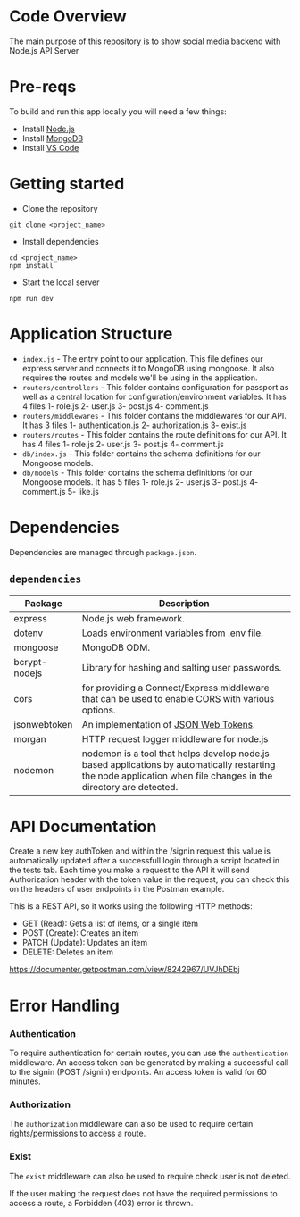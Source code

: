 # Code Overview
The main purpose of this repository is to show social media backend with Node.js API Server 

# Pre-reqs
To build and run this app locally you will need a few things:
- Install [Node.js](https://nodejs.org/en/)
- Install [MongoDB](https://docs.mongodb.com/manual/installation/)
- Install [VS Code](https://code.visualstudio.com/)

# Getting started
- Clone the repository
```
git clone <project_name>
```
- Install dependencies
```
cd <project_name>
npm install
```
- Start the local server
```
npm run dev
```

# Application Structure

- `index.js` - The entry point to our application. This file defines our express server and connects it to MongoDB using mongoose. It also requires the routes and models we'll be using in the application.
- `routers/controllers` - This folder contains configuration for passport as well as a central location for configuration/environment variables. It has 4 files 1- role.js 2- user.js 3- post.js 4- comment.js
- `routers/middlewares` - This folder contains the middlewares  for our API. It has 3 files 1- authentication.js 2- authorization.js 3- exist.js
- `routers/routes` - This folder contains the route definitions for our API. It has 4 files 1- role.js 2- user.js 3- post.js 4- comment.js
- `db/index.js` - This folder contains the schema definitions for our Mongoose models.
- `db/models` - This folder contains the schema definitions for our Mongoose models. It has 5 files 1- role.js 2- user.js 3- post.js 4- comment.js 5- like.js

# Dependencies
Dependencies are managed through `package.json`.

## `dependencies`

| Package                         | Description                                                                             |
| ------------------------------- | --------------------------------------------------------------------------------------- |
| express                         | Node.js web framework.                                                                  |
| dotenv                          | Loads environment variables from .env file.                                             |
| mongoose                        | MongoDB ODM.                                                                            |
| bcrypt-nodejs                   | Library for hashing and salting user passwords.                                         |
| cors                           |  for providing a Connect/Express middleware that can be used to enable CORS with various options.                                                                                                                    |
| jsonwebtoken                   | An implementation of [JSON Web Tokens](https://datatracker.ietf.org/doc/html/rfc7519).   |
| morgan                        | HTTP request logger middleware for node.js                                                |
| nodemon                        | nodemon is a tool that helps develop node.js based applications by automatically restarting the node application when file changes in the directory are detected.                                                                                      |

# API Documentation
Create a new key authToken and within the /signin request this value is automatically updated after a successfull login through a script located in the tests tab. Each time you make a request to the API it will send Authorization header with the token value in the request, you can check this on the headers of user endpoints in the Postman example.

This is a REST API, so it works using the following HTTP methods:

*   GET (Read): Gets a list of items, or a single item
*   POST (Create): Creates an item
*   PATCH (Update): Updates an item
*   DELETE: Deletes an item

https://documenter.getpostman.com/view/8242967/UVJhDEbj

# Error Handling

### Authentication

To require authentication for certain routes, you can use the `authentication` middleware.
An access token can be generated by making a successful call to the signin (POST /signin) endpoints. An access token is valid for 60 minutes.

### Authorization
The `authorization` middleware can also be used to require certain rights/permissions to access a route.

### Exist
The `exist` middleware can also be used to require check user is not deleted.

If the user making the request does not have the required permissions to access a route, a Forbidden (403) error is thrown.









